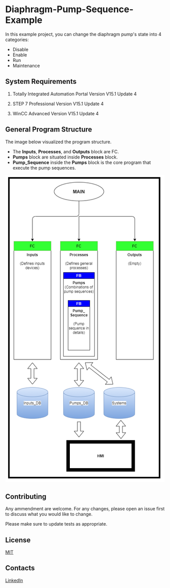 # Diaphragm-Pump-Sequence-Example
In this example project, you can change the diaphragm pump's state into 4 categories:
* Disable
* Enable
* Run
* Maintenance

## System Requirements

1. Totally Integrated Automation Portal 
Version V15.1 Update 4
  
2. STEP 7 Professional Version V15.1 Update 4
  
3. WinCC Advanced Version V15.1 Update 4


## General Program Structure
The image below visualized the program structure.
* The **Inputs**, **Processes**, and **Outputs** block are FC.
* __Pumps__ block are situated inside __Processes__ block.
* __Pump_Sequence__ inside the __Pumps__ block is the core program that execute the pump sequences.

![Program Structure](Program_Structure.png)

## Contributing
Any ammendment are welcome. For any changes, please open an issue first to discuss what you would like to change.

Please make sure to update tests as appropriate.

## License
[MIT](https://choosealicense.com/licenses/mit/)

## Contacts
[LinkedIn](https://www.linkedin.com/in/alex-fong-28213816b/)
